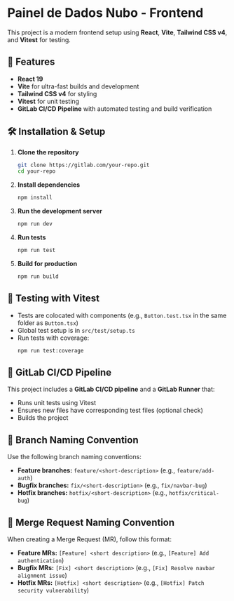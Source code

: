 # Painel de Dados Nubo - Frontend

This project is a modern frontend setup using **React**, **Vite**, **Tailwind CSS v4**, and **Vitest** for testing.

## 🚀 Features
- **React 19** 
- **Vite** for ultra-fast builds and development
- **Tailwind CSS v4** for styling
- **Vitest** for unit testing
- **GitLab CI/CD Pipeline** with automated testing and build verification

## 🛠 Installation & Setup
1. **Clone the repository**
   ```sh
   git clone https://gitlab.com/your-repo.git
   cd your-repo
   ```
2. **Install dependencies**
   ```sh
   npm install
   ```
3. **Run the development server**
   ```sh
   npm run dev
   ```
4. **Run tests**
   ```sh
   npm run test
   ```
5. **Build for production**
   ```sh
   npm run build
   ```

## 🧪 Testing with Vitest
- Tests are colocated with components (e.g., `Button.test.tsx` in the same folder as `Button.tsx`)
- Global test setup is in `src/test/setup.ts`
- Run tests with coverage:
  ```sh
  npm run test:coverage
  ```

## 🔧 GitLab CI/CD Pipeline
This project includes a **GitLab CI/CD pipeline** and a **GitLab Runner** that:
- Runs unit tests using Vitest
- Ensures new files have corresponding test files (optional check)
- Builds the project

## 📌 Branch Naming Convention
Use the following branch naming conventions:
- **Feature branches:** `feature/<short-description>` (e.g., `feature/add-auth`)
- **Bugfix branches:** `fix/<short-description>` (e.g., `fix/navbar-bug`)
- **Hotfix branches:** `hotfix/<short-description>` (e.g., `hotfix/critical-bug`)

## 📌 Merge Request Naming Convention
When creating a Merge Request (MR), follow this format:
- **Feature MRs:** `[Feature] <short description>` (e.g., `[Feature] Add authentication`)
- **Bugfix MRs:** `[Fix] <short description>` (e.g., `[Fix] Resolve navbar alignment issue`)
- **Hotfix MRs:** `[Hotfix] <short description>` (e.g., `[Hotfix] Patch security vulnerability`)
